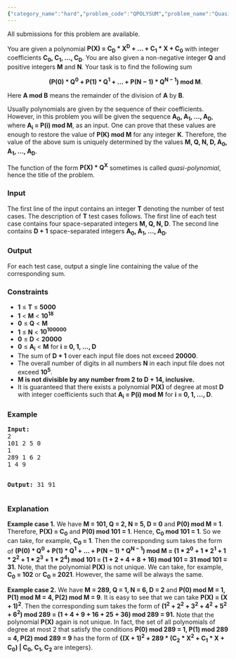 ```yaml
---
{"category_name":"hard","problem_code":"QPOLYSUM","problem_name":"Quasi-Polynomial Sum","languages_supported":{"0":"ADA","1":"ASM","2":"BASH","3":"BF","4":"C","5":"C99 strict","6":"CAML","7":"CLOJ","8":"CLPS","9":"CPP 4.3.2","10":"CPP 4.9.2","11":"CPP14","12":"CS2","13":"D","14":"ERL","15":"FORT","16":"FS","17":"GO","18":"HASK","19":"ICK","20":"ICON","21":"JAVA","22":"JS","23":"LISP clisp","24":"LISP sbcl","25":"LUA","26":"NEM","27":"NICE","28":"NODEJS","29":"PAS fpc","30":"PAS gpc","31":"PERL","32":"PERL6","33":"PHP","34":"PIKE","35":"PRLG","36":"PYTH","37":"PYTH 3.4","38":"RUBY","39":"SCALA","40":"SCM guile","41":"SCM qobi","42":"ST","43":"TCL","44":"TEXT","45":"WSPC"},"max_timelimit":4,"source_sizelimit":50000,"problem_author":"anton_lunyov","problem_tester":"laycurse","date_added":"29-10-2012","tags":{"0":"anton_lunyov","1":"dec12","2":"hard","3":"math"},"editorial_url":"http://discuss.codechef.com/problems/QPOLYSUM","time":{"view_start_date":1355220923,"submit_start_date":1355220923,"visible_start_date":1355218200,"end_date":1735669800},"layout":"problem"}
---
```

<span class="solution-visible-txt">All submissions for this problem are available.</span><p>
You are given a polynomial <b>P(X) = C<sub>D</sub> * X<sup>D</sup> + ... + C<sub>1</sub> * X + C<sub>0</sub></b> with integer coefficients <b>C<sub>0</sub>, C<sub>1</sub>, ..., C<sub>D</sub></b>. You are also given a non-negative integer <b>Q</b> and positive integers <b>M</b> and <b>N</b>. Your task is to find the following sum
</p>
<p>
                        <b>(P(0) * Q<sup>0</sup> + P(1) * Q<sup>1</sup> + ... + P(N − 1) * Q<sup>N − 1</sup>) mod M</b>.
</p>
<p>
Here <b>A mod B</b> means the remainder of the division of <b>A</b> by <b>B</b>.
</p>
<p>
Usually polynomials are given by the sequence of their coefficients. However, in this problem you will be given the sequence <b>A<sub>0</sub>, A<sub>1</sub>, ..., A<sub>D</sub></b>, where <b>A<sub>i</sub> = P(i) mod M</b>, as an input. One can prove that these values are enough to restore the value of <b>P(K) mod M</b> for any integer <b>K</b>. Therefore, the value of the above sum is uniquely determined by the values <b>M, Q, N, D, A<sub>0</sub>, A<sub>1</sub>, ..., A<sub>D</sub></b>.
</p>
<p>
The function of the form <b>P(X) * Q<sup>X</sup></b> sometimes is called <i>quasi-polynomial</i>, hence the title of the problem.
</p>
<h3>Input</h3>
<p>
The first line of the input contains an integer <b>T</b> denoting the number of test cases. The description of <b>T</b> test cases follows. The first line of each test case contains four space-separated integers <b>M, Q, N, D</b>. The second line contains <b>D + 1</b> space-separated integers <b> A<sub>0</sub>, A<sub>1</sub>, ..., A<sub>D</sub></b>.
</p>
<h3>Output</h3>
<p>
For each test case, output a single line containing the value of the corresponding sum.
</p>
<h3>Constraints</h3>
<p><ul>
<li><b>1</b> ≤ <b>T</b> ≤ <b>5000</b></li>
<li><b>1</b> &lt; <b>M</b> &lt; <b>10<sup>18</sup></b></li>
<li><b>0</b> ≤ <b>Q</b> &lt; <b>M</b></li>
<li><b>1</b> ≤ <b>N</b> &lt; <b>10<sup>100000</sup></b></li>
<li><b>0</b> ≤ <b>D</b> &lt; <b>20000</b></li>
<li><b>0</b> ≤ <b>A<sub>i</sub></b> &lt; <b>M</b> for <b>i = 0, 1, ..., D</b></li>
<li>The sum of <b>D + 1</b> over each input file does not exceed <b>20000</b>.</li>
<li>The overall number of digits in all numbers <b>N</b> in each input file does not exceed <b>10<sup>5</sup></b>.</li>
<li><b><b>M</b> is not divisible by any number from <b>2</b> to <b>D + 14</b>, inclusive.</b></li>
<li>It is guaranteed that there exists a polynomial <b>P(X)</b> of degree at most <b>D</b> with integer coefficients such that <b>A<sub>i</sub> = P(i) mod M</b> for <b>i = 0, 1, ..., D</b>.</li>
</ul>
</p>
<h3>Example</h3>
<pre>
<b>Input:</b>
2
101 2 5 0
1
289 1 6 2
1 4 9

<b>Output:</b>
31
91
</pre><h3>Explanation</h3>
<p>
<b>Example case 1.</b> We have <b>M = 101, Q = 2, N = 5, D = 0</b> and <b>P(0) mod M = 1</b>. Therefore,  <b>P(X) = C<sub>0</sub></b> and <b>P(0) mod 101 = 1</b>. Hence, <b> C<sub>0</sub> mod 101 = 1</b>. So we can take, for example, <b>C<sub>0</sub> = 1</b>. Then the corresponding sum takes the form of <b>(P(0) * Q<sup>0</sup> + P(1) * Q<sup>1</sup> + ... + P(N − 1) * Q<sup>N − 1</sup>) mod M = (1 * 2<sup>0</sup> + 1 * 2<sup>1</sup> + 1 * 2<sup>2</sup> + 1 * 2<sup>3</sup> + 1 * 2<sup>4</sup>) mod 101 = (1 + 2 + 4 + 8 + 16) mod 101 = 31 mod 101 = 31.</b> Note, that the polynomial <b>P(X)</b> is not unique. We can take, for example, <b>C<sub>0</sub> = 102</b> or <b>C<sub>0</sub> = 2021</b>. However, the same will be always the same.
</p>
<p>
<b>Example case 2.</b> We have <b>M = 289, Q = 1, N = 6, D = 2</b> and <b>P(0) mod M = 1, P(1) mod M = 4, P(2) mod M = 9</b>. It is easy to see that we can take <b>P(X) = (X + 1)<sup>2</sup></b>. Then the corresponding sum takes the form of <b>(1<sup>2</sup> + 2<sup>2</sup> + 3<sup>2</sup> + 4<sup>2</sup> + 5<sup>2</sup> + 6<sup>2</sup>) mod 289 = (1 + 4 + 9 + 16 + 25 + 36) mod 289 = 91.</b> Note that the polynomial <b>P(X)</b> again is not unique. In fact, the set of all polynomials of degree at most 2 that satisfy the conditions <b>P(0) mod 289 = 1, P(1) mod 289 = 4, P(2) mod 289 = 9</b> has the form of <b>{(X + 1)<sup>2</sup> + 289 * (C<sub>2</sub> * X<sup>2</sup> + C<sub>1</sub> * X + C<sub>0</sub>) | C<sub>0</sub>, C<sub>1</sub>, C<sub>2</sub></b> are integers}.
</p>
